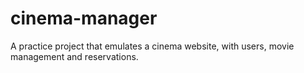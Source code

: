 # cinema-manager
A practice project that emulates a cinema website, with users, movie management and reservations.
